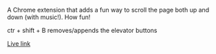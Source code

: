 A Chrome extension that adds a fun way to scroll the page both up and down (with music!).
How fun!

ctr + shift + B  removes/appends the elevator buttons

[Live link](https://chrome.google.com/webstore/detail/page-elevator/fehdhoiohnlhalnjdhncbnjeedhfiike)
